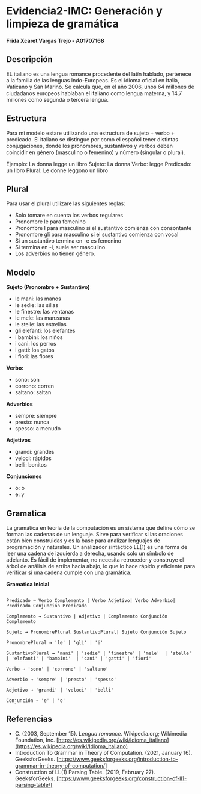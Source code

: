 # Evidencia2-IMC: Generación y limpieza de gramática
**Frida Xcaret Vargas Trejo - A01707168**
## Descripción
EL italiano es una lengua romance procedente del latín hablado, pertenece a la familia de las lenguas Indo-Europeas. Es el idioma oficial en Italia, Vaticano y San Marino. Se calcula que, en el año 2006, unos 64 millones de ciudadanos europeos hablaban el italiano como lengua materna, y 14,7 millones como segunda o tercera lengua. 

## Estructura
Para mi modelo estare utilizando una estructura de sujeto + verbo + predicado. El italiano se distingue por como el español tener distintas conjugaciones, donde los pronombres, sustantivos y verbos deben coincidir en género (masculino o femenino) y número (singular o plural).

Ejemplo: La donna legge un libro 
Sujeto: La donna 
Verbo: legge 
Predicado: un libro
Plural: Le donne leggono un libro 

## Plural 
Para usar el plural utilizare las siguientes reglas:
* Solo tomare en cuenta los verbos regulares 
* Pronombre le para femenino
* Pronombre I para masculino si el sustantivo comienza con consontante 
* Pronombre gli para masculino si el sustantivo comienza con vocal
* Si un sustantivo termina en -e es femenino
* Si termina en -i, suele ser masculino.
* Los adverbios no tienen género.
  
## Modelo 

**Sujeto (Pronombre + Sustantivo)**
* le mani: las manos
* le sedie: las sillas
* le finestre: las ventanas
* le mele: las manzanas
* le stelle: las estrellas
* gli elefanti: los elefantes
* i bambini: los niños
* i cani: los perros
* i gatti: los gatos
* i fiori: las flores

**Verbo:**
* sono: son
* corrono: corren
* saltano: saltan

**Adverbios**
* sempre: siempre 
* presto: nunca
* spesso: a menudo

**Adjetivos**
* grandi: grandes
* veloci: rápidos
* belli: bonitos

**Conjunciones**
* o: o 
* e: y

## Gramatica
La gramática en teoría de la computación es un sistema que define cómo se forman las cadenas de un lenguaje. Sirve para verificar si las oraciones están bien construidas y es la base para analizar lenguajes de programación y naturales.
Un analizador sintáctico LL(1) es una forma de leer una cadena de izquierda a derecha, usando solo un símbolo de adelanto. Es fácil de implementar, no necesita retroceder y construye el árbol de análisis de arriba hacia abajo, lo que lo hace rápido y eficiente para verificar si una cadena cumple con una gramática.

**Gramatica Inicial**
``` Oración → Oración Conjunción Oración| Sujeto Predicado| Oración Adverbio
                
Predicado → Verbo Complemento | Verbo Adjetivo| Verbo Adverbio| Predicado Conjunción Predicado
   
Complemento → Sustantivo | Adjetivo | Complemento Conjunción Complemento

Sujeto → PronombrePlural SustantivoPlural| Sujeto Conjunción Sujeto                 

PronombrePlural → 'le' | 'gli' | 'i'

SustantivoPlural → 'mani' | 'sedie' | 'finestre' | 'mele'  | 'stelle' | 'elefanti' | 'bambini'  | 'cani' | 'gatti' | 'fiori'

Verbo → 'sono' | 'corrono' | 'saltano'

Adverbio → 'sempre' | 'presto' | 'spesso'

Adjetivo → 'grandi' | 'veloci' | 'belli'

Conjunción → 'e' | 'o'
```


## Referencias
- C. (2003, September 15). *Lengua romance*. Wikipedia.org; Wikimedia Foundation, Inc. [https://es.wikipedia.org/wiki/Idioma_italiano](https://es.wikipedia.org/wiki/Idioma_italiano)
- Introduction To Grammar in Theory of Computation. (2021, January 16). GeeksforGeeks. [https://www.geeksforgeeks.org/introduction-to-grammar-in-theory-of-computation/]
- Construction of LL(1) Parsing Table. (2019, February 27). GeeksforGeeks. [https://www.geeksforgeeks.org/construction-of-ll1-parsing-table/]
